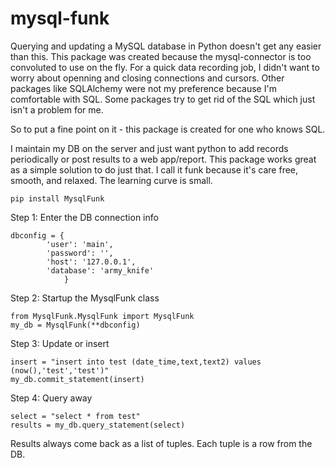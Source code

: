 # mysql-funk

Querying and updating a MySQL database in Python doesn't get any easier than this. This package was created because the mysql-connector is too convoluted to use on the fly. For a quick data recording job, I didn't want to worry about openning and closing connections and cursors. Other packages like SQLAlchemy were not my preference because I'm comfortable with SQL. Some packages try to get rid of the SQL which just isn't a problem for me.

So to put a fine point on it - this package is created for one who knows SQL.

I maintain my DB on the server and just want python to add records periodically or post results to a web app/report. This package works great as a simple solution to do just that. I call it funk because it's care free, smooth, and relaxed. The learning curve is small.

```
pip install MysqlFunk
```

Step 1: Enter the DB connection info

```
dbconfig = {
        'user': 'main',
        'password': '',
        'host': '127.0.0.1',
        'database': 'army_knife'
            }
```

Step 2: Startup the MysqlFunk class
```
from MysqlFunk.MysqlFunk import MysqlFunk
my_db = MysqlFunk(**dbconfig)
```
Step 3: Update or insert
```
insert = "insert into test (date_time,text,text2) values (now(),'test','test')"
my_db.commit_statement(insert)
```
Step 4: Query away
```
select = "select * from test"
results = my_db.query_statement(select)
```
Results always come back as a list of tuples. Each tuple is a row from the DB.


